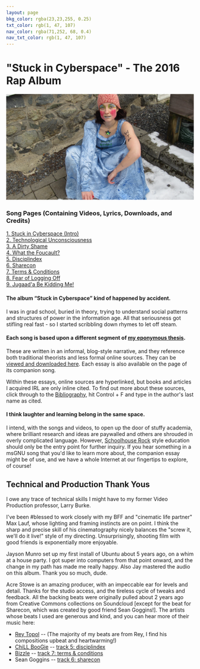 ```yaml
---
layout: page
bkg_color: rgba(23,23,255, 0.25)
txt_color: rgb(1, 47, 107)
nav_color: rgba(71,252, 68, 0.4)
nav_txt_color: rgb(1, 47, 107)
---
```


# **"Stuck in Cyberspace" - The 2016 Rap Album**


![What the Foucault?!](/images/foucaultporch.JPG)

### **Song Pages (Containing Videos, Lyrics, Downloads, and Credits)**

[1. Stuck in Cyberspace (Intro)](/mainpages/SIC_1intro)<br>
[2. Technological Unconsciousness](/mainpages/SIC_2iot)<br>
[3. A Dirty Shame](/mainpages/SIC_3shame)<br>
[4. What the Foucault?](/mainpages/SIC_4wtf)<br>
[5. Disciplindex](/mainpages/SIC_5disciplindex)<br>
[6. Sharecon](/mainpages/SIC_6sharecon)<br>
[7. Terms & Conditions](/mainpages/SIC_7google)<br>
[8. Fear of Logging Off](/mainpages/SIC_8folo)<br>
[9. Jugaad'a Be Kidding Me!](/mainpages/SIC_9jugaad)<br>

#### The album “Stuck in Cyberspace” kind of happened by accident.

I was in grad school, buried in theory, trying to understand social patterns and structures of power in the information age. All that seriousness got stifling real fast - so I started scribbling down rhymes to let off steam.

#### Each song is based upon a different segment of [my eponymous thesis](SIC_essays).
These are written in an informal, blog-style narrative, and they reference both traditional theorists and less formal online sources. They can be [viewed and downloaded here](/mainpages/SIC_essays). Each essay is also available on the page of its companion song.

Within these essays, online sources are hyperlinked, but books and articles I acquired IRL are only inline cited. To find out more about these sources, click through to the [Bibliography](/pdfs/chelsea_palmer_2015_SIC_bibliography.pdf), hit Control + F and type in the author's last name as cited.

#### I think laughter and learning belong in the same space.
I intend, with the songs and videos, to open up the door of stuffy academia, where brilliant research and ideas are paywalled and others are shrouded in overly complicated language. However, [Schoolhouse Rock](https://web.archive.org/web/20160102033445/http://tvtropes.org/pmwiki/pmwiki.php/WesternAnimation/SchoolhouseRock) style education should only be the entry point for further inquiry. If you hear something in a msGNU song that you'd like to learn more about, the companion essay might be of use, and we have a whole Internet at our fingertips to explore, of course!

## Technical and Production Thank Yous

I owe any trace of technical skills I might have to my former Video Production professor, Larry Burke.

I've been #blessed to work closely with my BFF and "cinematic life partner" Max Lauf, whose lighting and framing instincts are on point. I think the sharp and precise skill of his cinematography nicely balances the "screw it, we'll do it live!" style of my directing. Unsurprisingly, shooting film with good friends is exponentially more enjoyable.

Jayson Munro set up my first install of Ubuntu about 5 years ago, on a whim at a house party. I got super into computers from that point onward, and the change in my path has made me really happy. Also Jay mastered the audio on this album. Thank you so much, dude.

Acre Stowe is an amazing producer, with an impeccable ear for levels and detail. Thanks for the studio access, and the tireless cycle of tweaks and feedback. All the backing beats were originally pulled about 2 years ago from Creative Commons collections on Soundcloud [except for the beat for Sharecon, which was created by good friend Sean Goggins!]. The artists whose beats I used are generous and kind, and you can hear more of their music here:

* [Rey Topol](https://soundcloud.com/rey-topol) -- (The majority of my beats are from Rey, I find his compositions upbeat and heartwarming!)
* [ChiLL BooGie](https://www.myflashstore.net/profile/ChiLLBooGie) -- [track 5: disciplindex](/mainpages/SIC_5disciplindex)
* [Bizzle](https://soundcloud.com/beatzbybizzle) -- [track 7: terms & conditions](/mainpages/SIC_7google)
* Sean Goggins -- [track 6: sharecon](/mainpages/SIC_6sharecon)


<!-- Beats
Dirty Shame: ray-imagination?
Fear of Logging Off: https://soundcloud.com/rey-topol/my-life
Jugaad: https://soundcloud.com/rey-topol/universe-free-rap-beat
Disciplindex: https://soundcloud.com/miles-gotbeats-shipps/say-sorry-favoritebeats-com
SHarecon: Sean Goggins
Foucault: https://soundcloud.com/rey-topol/scared-by-ray-free-rap-beat
Google: https://soundcloud.com/beatzbybizzle
Intro: https://soundcloud.com/rey-topol/hot-guitar-beat-instrumental
Internet of Things: https://soundcloud.com/rey-topol/how-we-do-rap-beat -->
